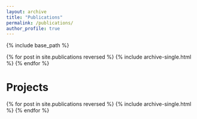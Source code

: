 ```yaml
---
layout: archive
title: "Publications"
permalink: /publications/
author_profile: true
---
```


{% include base_path %}

{% for post in site.publications reversed %}
  {% include archive-single.html %}
{% endfor %}


# Projects

{% for post in site.publications reversed %}
  {% include archive-single.html %}
{% endfor %}
